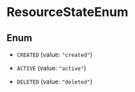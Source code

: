 

# ResourceStateEnum

## Enum


* `CREATED` (value: `"created"`)

* `ACTIVE` (value: `"active"`)

* `DELETED` (value: `"deleted"`)




